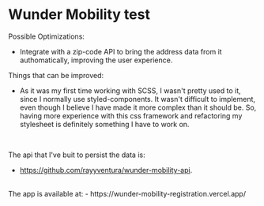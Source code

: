 # Wunder Mobility test

Possible Optimizations:
* Integrate with a zip-code API to bring the address data from it authomatically, improving the user experience.

Things that can be improved:
* As it was my first time working with SCSS, I wasn't pretty used to it, since I normally use styled-components. It wasn't difficult to implement, even though I believe I have made it more complex than it should be. So, having more experience with this css framework and refactoring my stylesheet is definitely something I have to work on. 

  </br>
The api that I've buit to persist the data is:
  - https://github.com/rayyventura/wunder-mobility-api. 
  </br>
The app is available at: 
  - https://wunder-mobility-registration.vercel.app/
